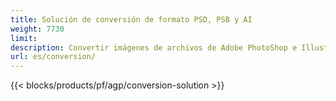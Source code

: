 ```yaml
---
title: Solución de conversión de formato PSD, PSB y AI
weight: 7730
limit: 
description: Convertir imágenes de archivos de Adobe PhotoShop e Illustrator y otros formatos
url: es/conversion/
---
```


{{< blocks/products/pf/agp/conversion-solution >}} 
